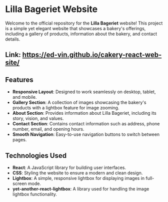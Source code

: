 # Lilla Bageriet Website

Welcome to the official repository for the **Lilla Bageriet** website! This project is a simple yet elegant website that showcases a bakery's offerings, including a gallery of products, information about the bakery, and contact details.

## Link: https://ed-vin.github.io/cakery-react-web-site/

## Features

- **Responsive Layout**: Designed to work seamlessly on desktop, tablet, and mobile.
- **Gallery Section**: A collection of images showcasing the bakery's products with a lightbox feature for image zooming.
- **About Section**: Provides information about Lilla Bageriet, including its story, vision, and values.
- **Contact Section**: Contains contact information such as address, phone number, email, and opening hours.
- **Smooth Navigation**: Easy-to-use navigation buttons to switch between pages.

## Technologies Used

- **React**: A JavaScript library for building user interfaces.
- **CSS**: Styling the website to ensure a modern and clean design.
- **Lightbox**: A simple, responsive lightbox for displaying images in full-screen mode.
- **yet-another-react-lightbox**: A library used for handling the image lightbox functionality.
